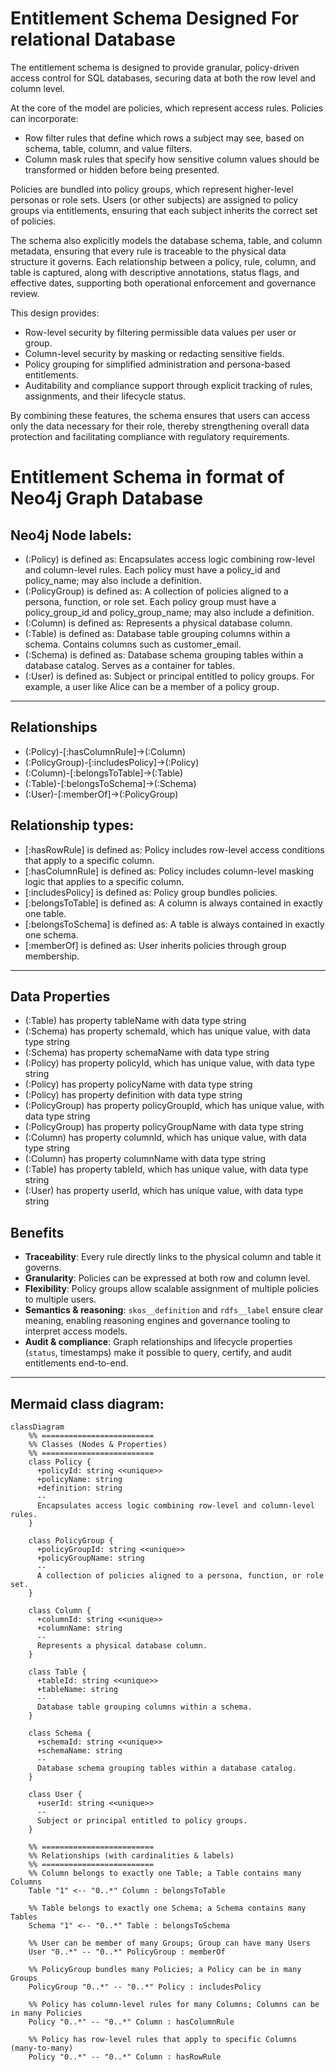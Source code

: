 # Entitlement Schema Designed For relational Database

The entitlement schema is designed to provide granular, policy-driven access control for SQL databases, securing data at both the row level and column level.

At the core of the model are policies, which represent access rules. Policies can incorporate:
*   Row filter rules that define which rows a subject may see, based on schema, table, column, and value filters.
*   Column mask rules that specify how sensitive column values should be transformed or hidden before being presented.

Policies are bundled into policy groups, which represent higher-level personas or role sets. Users (or other subjects) are assigned to policy groups via entitlements, ensuring that each subject inherits the correct set of policies.

The schema also explicitly models the database schema, table, and column metadata, ensuring that every rule is traceable to the physical data structure it governs. Each relationship between a policy, rule, column, and table is captured, along with descriptive annotations, status flags, and effective dates, supporting both operational enforcement and governance review.

This design provides:
* 	Row-level security by filtering permissible data values per user or group.
* 	Column-level security by masking or redacting sensitive fields.
* 	Policy grouping for simplified administration and persona-based entitlements.
* 	Auditability and compliance support through explicit tracking of rules, assignments, and their lifecycle status.

By combining these features, the schema ensures that users can access only the data necessary for their role, thereby strengthening overall data protection and facilitating compliance with regulatory requirements.


# Entitlement Schema in format of Neo4j Graph Database

## Neo4j Node labels:

- (:Policy) is defined as:
Encapsulates access logic combining row-level and column-level rules. Each policy must have a policy_id and policy_name; may also include a definition.
- (:PolicyGroup) is defined as:
A collection of policies aligned to a persona, function, or role set. Each policy group must have a policy_group_id and policy_group_name; may also include a definition.
- (:Column) is defined as:
Represents a physical database column.
- (:Table) is defined as:
Database table grouping columns within a schema. Contains columns such as customer_email.
- (:Schema) is defined as:
Database schema grouping tables within a database catalog. Serves as a container for tables.
- (:User) is defined as:
Subject or principal entitled to policy groups. For example, a user like Alice can be a member of a policy group.
---

## Relationships
- (:Policy)-[:hasColumnRule]->(:Column)
- (:PolicyGroup)-[:includesPolicy]->(:Policy)
- (:Column)-[:belongsToTable]->(:Table)
- (:Table)-[:belongsToSchema]->(:Schema)
- (:User)-[:memberOf]->(:PolicyGroup) 

## Relationship types:
- [:hasRowRule] is defined as:
Policy includes row-level access conditions that apply to a specific column.
- [:hasColumnRule] is defined as:
Policy includes column-level masking logic that applies to a specific column.
- [:includesPolicy] is defined as:
Policy group bundles policies.
- [:belongsToTable] is defined as:
A column is always contained in exactly one table.
- [:belongsToSchema] is defined as:
A table is always contained in exactly one schema.
- [:memberOf] is defined as:
User inherits policies through group membership.
---

## Data Properties

- (:Table) has property tableName with data type string
- (:Schema) has property schemaId, which has unique value, with data type string
- (:Schema) has property schemaName with data type string
- (:Policy) has property policyId, which has unique value, with data type string
- (:Policy) has property policyName with data type string
- (:Policy) has property definition with data type string
- (:PolicyGroup) has property policyGroupId, which has unique value, with data type string
- (:PolicyGroup) has property policyGroupName with data type string
- (:Column) has property columnId, which has unique value, with data type string
- (:Column) has property columnName with data type string
- (:Table) has property tableId, which has unique value, with data type string
- (:User) has property userId, which has unique value, with data type string

## Benefits

- **Traceability**: Every rule directly links to the physical column and table it governs.  
- **Granularity**: Policies can be expressed at both row and column level.  
- **Flexibility**: Policy groups allow scalable assignment of multiple policies to multiple users.  
- **Semantics & reasoning**: `skos__definition` and `rdfs__label` ensure clear meaning, enabling reasoning engines and governance tooling to interpret access models.  
- **Audit & compliance**: Graph relationships and lifecycle properties (`status`, timestamps) make it possible to query, certify, and audit entitlements end-to-end.  

---

## Mermaid class diagram:
```mermaid
classDiagram
    %% =========================
    %% Classes (Nodes & Properties)
    %% =========================
    class Policy {
      +policyId: string <<unique>>
      +policyName: string
      +definition: string
      --
      Encapsulates access logic combining row-level and column-level rules.
    }

    class PolicyGroup {
      +policyGroupId: string <<unique>>
      +policyGroupName: string
      --
      A collection of policies aligned to a persona, function, or role set.
    }

    class Column {
      +columnId: string <<unique>>
      +columnName: string
      --
      Represents a physical database column.
    }

    class Table {
      +tableId: string <<unique>>
      +tableName: string
      --
      Database table grouping columns within a schema.
    }

    class Schema {
      +schemaId: string <<unique>>
      +schemaName: string
      --
      Database schema grouping tables within a database catalog.
    }

    class User {
      +userId: string <<unique>>
      --
      Subject or principal entitled to policy groups.
    }

    %% =========================
    %% Relationships (with cardinalities & labels)
    %% =========================
    %% Column belongs to exactly one Table; a Table contains many Columns
    Table "1" <-- "0..*" Column : belongsToTable

    %% Table belongs to exactly one Schema; a Schema contains many Tables
    Schema "1" <-- "0..*" Table : belongsToSchema

    %% User can be member of many Groups; Group can have many Users
    User "0..*" -- "0..*" PolicyGroup : memberOf

    %% PolicyGroup bundles many Policies; a Policy can be in many Groups
    PolicyGroup "0..*" -- "0..*" Policy : includesPolicy

    %% Policy has column-level rules for many Columns; Columns can be in many Policies
    Policy "0..*" -- "0..*" Column : hasColumnRule

    %% Policy has row-level rules that apply to specific Columns (many-to-many)
    Policy "0..*" -- "0..*" Column : hasRowRule
```
